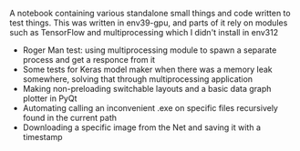 A notebook containing various standalone small things and code written to test things.
This was written in env39-gpu, and parts of it rely on modules such as TensorFlow and multiprocessing which I didn't install in env312

- Roger Man test: using multiprocessing module to spawn a separate process and get a responce from it
- Some tests for Keras model maker when there was a memory leak somewhere, solving that through multiprocessing application
- Making non-preloading switchable layouts and a basic data graph plotter in PyQt
- Automating calling an inconvenient .exe on specific files recursively found in the current path
- Downloading a specific image from the Net and saving it with a timestamp

